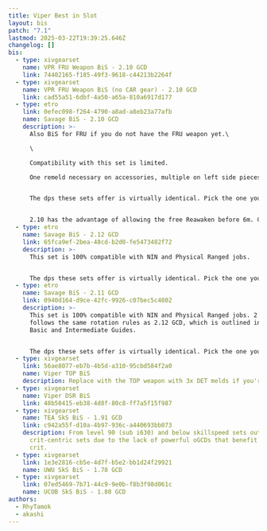 ```yaml
---
title: Viper Best in Slot
layout: bis
patch: "7.1"
lastmod: 2025-03-22T19:39:25.646Z
changelog: []
bis:
  - type: xivgearset
    name: VPR FRU Weapon BiS - 2.10 GCD
    link: 74402165-f185-49f3-9618-c44213b2264f
  - type: xivgearset
    name: VPR FRU Weapon BiS (no CAR gear) - 2.10 GCD
    link: cad55a51-6dbf-4a50-a65a-810a6917d177
  - type: etro
    link: 0efec098-f264-4790-a8ad-a8eb23a77afb
    name: Savage BiS - 2.10 GCD
    description: >-
      Also BiS for FRU if you do not have the FRU weapon yet.\

      \

      Compatibility with this set is limited.

      One remeld necessary on accessories, multiple on left side pieces and weapon.


      The dps these sets offer is virtually identical. Pick the one you like the most.


      2.10 has the advantage of allowing the free Reawaken before 6m. Check the intermediate guide for a detailed explanation on this.
  - type: etro
    name: Savage BiS - 2.12 GCD
    link: 65fca9ef-2bea-48cd-b2d0-fe5473482f72
    description: >-
      This set is 100% compatible with NIN and Physical Ranged jobs.


      The dps these sets offer is virtually identical. Pick the one you like the most.
  - type: etro
    name: Savage BiS - 2.11 GCD
    link: 0940d164-d9ce-42fc-9926-c07bec5c4802
    description: >-
      This set is 100% compatible with NIN and Physical Ranged jobs. 2.11 GCD
      follows the same rotation rules as 2.12 GCD, which is outlined in the
      Basic and Intermediate Guides.


      The dps these sets offer is virtually identical. Pick the one you like the most.
  - type: xivgearset
    link: 56ae8077-eb7b-4b5d-a310-95cbd584f2a0
    name: Viper TOP BiS
    description: Replace with the TOP weapon with 3x DET melds if you're using it.
  - type: xivgearset
    name: Viper DSR BiS
    link: 48b50415-eb38-4d8f-80c8-ff7a5f15f987
  - type: xivgearset
    name: TEA SkS BiS - 1.91 GCD
    link: c942a55f-d10a-4b97-936c-a440693bb073
    description: From level 90 (sub i630) and below skillspeed sets outperform
      crit-centric sets due to the lack of powerful oGCDs that benefit from
      crit.
  - type: xivgearset
    link: 1e3e2816-cb5e-4d7f-b5e2-bb1d24f29921
    name: UWU SkS BiS - 1.78 GCD
  - type: xivgearset
    link: 07ed5469-7b71-44c9-9e0b-f8b3f98d061c
    name: UCOB SkS BiS - 1.80 GCD
authors:
  - RhyTamok
  - akashi
---
```

